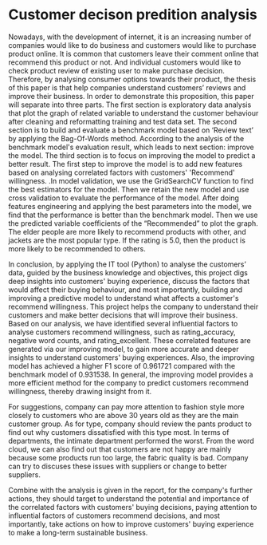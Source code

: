 # Customer decison predition analysis
Nowadays, with the development of internet, it is an increasing number of companies would like to do business and customers would like to purchase product online. It is common that customers leave their comment online that recommend this product or not. And individual customers would like to check product review of existing user to make purchase decision.  Therefore, by analysing consumer options towards their product, the thesis of this paper is that help companies understand customers’ reviews and improve their business. 
In order to demonstrate this proposition, this paper will separate into three parts. The first section is exploratory data analysis that plot the graph of related variable to understand the customer behaviour after cleaning and reformatting training and test data set. 
The second section is to build and evaluate a benchmark model based on ‘Review text’ by applying the Bag-Of-Words method. According to the analysis of the benchmark model's evaluation result, which leads to next section: improve the model. 
The third section is to focus on improving the model to predict a better result. The first step to improve the model is to add new features based on analysing correlated factors with customers' 'Recommend' willingness. .In model validation, we use the GridSearchCV function to find the best estimators for the model. Then we retain the new model and use cross validation to evaluate the performance of the model. After doing features engineering and applying the best parameters into the model, we find that the performance is better than the benchmark model. Then we use the predicted variable coefficients of the “Recommended” to plot the graph. The elder people are more likely to recommend products with other, and jackets are the most popular type. If the rating is 5.0, then the product is more likely to be recommended to others.

In conclusion, by applying the IT tool (Python) to analyse the customers’ data, guided by the business knowledge and objectives, this project digs deep insights into customers' buying experience, discuss the factors that would affect their buying behaviour, and most importantly, building and improving a predictive model to understand what affects a customer's recommend willingness. This project helps the company to understand their customers and make better decisions that will improve their business.
Based on our analysis, we have identified several influential factors to analyse customers recommend willingness, such as rating_accuracy, negative word counts, and rating_excellent. These correlated features are generated via our improving model, to gain more accurate and deeper insights to understand customers' buying experiences. Also, the improving model has achieved a higher F1 score of 0.961721 compared with the benchmark model of 0.931538. In general, the improving model provides a more efficient method for the company to predict customers recommend willingness, thereby drawing insight from it.

For suggestions, company can pay more attention to fashion style more closely to customers who are above 30 years old as they are the main customer group. As for type, company should review the pants product to find out why customers dissatisfied with this type most. In terms of departments, the intimate department performed the worst. From the word cloud, we can also find out that customers are not happy are mainly because some products run too large, the fabric quality is bad. Company can try to discuses these issues with suppliers or change to better suppliers.

Combine with the analysis is given in the report, for the company's further actions, they should target to understand the potential and importance of the correlated factors with customers' buying decisions, paying attention to influential factors of customers recommend decisions, and most importantly, take actions on how to improve customers' buying experience to make a long-term sustainable business.
